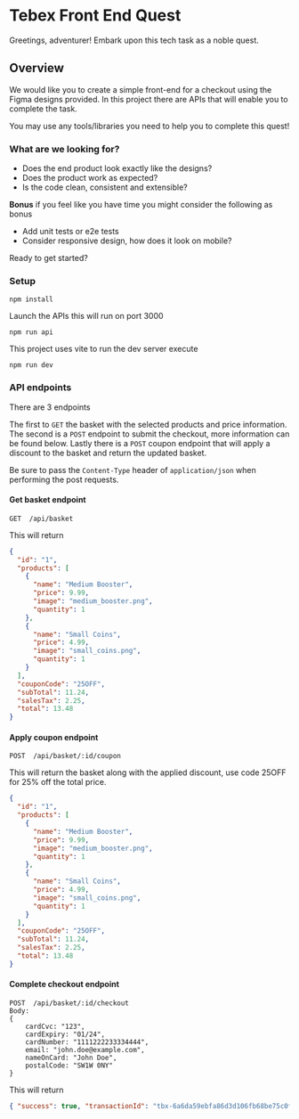 # Tebex Front End Quest

Greetings, adventurer! Embark upon this tech task as a noble quest.

## Overview

We would like you to create a simple front-end for a checkout using the Figma designs provided. In this project there are APIs that will enable you to complete the task.

You may use any tools/libraries you need to help you to complete this quest!

### What are we looking for?

- Does the end product look exactly like the designs?
- Does the product work as expected?
- Is the code clean, consistent and extensible?

**Bonus** if you feel like you have time you might consider the following as bonus

- Add unit tests or e2e tests
- Consider responsive design, how does it look on mobile?

Ready to get started?

### Setup

```shell
npm install
```

Launch the APIs this will run on port 3000

```
npm run api
```

This project uses vite to run the dev server execute

```
npm run dev
```

### API endpoints

There are 3 endpoints

The first to `GET` the basket with the selected products and price information. The second is a `POST` endpoint to submit the checkout, more information can be found below. Lastly there is a `POST` coupon endpoint that will apply a discount to the basket and return the updated basket.

Be sure to pass the `Content-Type` header of `application/json` when performing the post requests.

#### Get basket endpoint

```
GET  /api/basket
```

This will return

```json
{
  "id": "1",
  "products": [
    {
      "name": "Medium Booster",
      "price": 9.99,
      "image": "medium_booster.png",
      "quantity": 1
    },
    {
      "name": "Small Coins",
      "price": 4.99,
      "image": "small_coins.png",
      "quantity": 1
    }
  ],
  "couponCode": "25OFF",
  "subTotal": 11.24,
  "salesTax": 2.25,
  "total": 13.48
}
```

#### Apply coupon endpoint

```
POST  /api/basket/:id/coupon
```

This will return the basket along with the applied discount, use code 25OFF for 25% off the total price.

```json
{
  "id": "1",
  "products": [
    {
      "name": "Medium Booster",
      "price": 9.99,
      "image": "medium_booster.png",
      "quantity": 1
    },
    {
      "name": "Small Coins",
      "price": 4.99,
      "image": "small_coins.png",
      "quantity": 1
    }
  ],
  "couponCode": "25OFF",
  "subTotal": 11.24,
  "salesTax": 2.25,
  "total": 13.48
}
```

#### Complete checkout endpoint

```
POST  /api/basket/:id/checkout
Body:
{
    cardCvc: "123",
    cardExpiry: "01/24",
    cardNumber: "1111222233334444",
    email: "john.doe@example.com",
    nameOnCard: "John Doe",
    postalCode: "SW1W 0NY"
}
```

This will return

```json
{ "success": true, "transactionId": "tbx-6a6da59ebfa86d3d106fb68be75c0fd7" }
```
